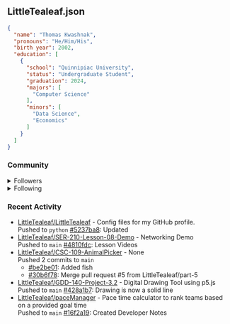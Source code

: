 <h2>LittleTealeaf.json</h2>

```json
{
  "name": "Thomas Kwashnak",
  "pronouns": "He/Him/His",
  "birth year": 2002,
  "education": [
    {
      "school": "Quinnipiac University",
      "status": "Undergraduate Student",
      "graduation": 2024,
      "majors": [
        "Computer Science"
      ],
      "minors": [
        "Data Science",
        "Economics"
      ]
    }
  ]
}
```
<h3>Community</h3>
<details><summary>Followers</summary><a href="https://github.com/PiyushYadav19"><img src="https://avatars.githubusercontent.com/u/71750129?v=4" alt = "PiyushYadav19" style="width:50px;height:50px"></a><a href="https://github.com/eebalboni"><img src="https://avatars.githubusercontent.com/u/84345297?v=4" alt = "eebalboni" style="width:50px;height:50px"></a><a href="https://github.com/PriscillaE1"><img src="https://avatars.githubusercontent.com/u/91395861?v=4" alt = "PriscillaE1" style="width:50px;height:50px"></a></details>
<details><summary>Following</summary><a href="https://github.com/3b1b"><img src="https://avatars.githubusercontent.com/u/11601040?v=4" alt = "3b1b" style="width:50px;height:50px"></a><a href="https://github.com/a-r-t"><img src="https://avatars.githubusercontent.com/u/26610904?v=4" alt = "a-r-t" style="width:50px;height:50px"></a><a href="https://github.com/swirty"><img src="https://avatars.githubusercontent.com/u/35018264?v=4" alt = "swirty" style="width:50px;height:50px"></a><a href="https://github.com/BobdaFett"><img src="https://avatars.githubusercontent.com/u/57099895?v=4" alt = "BobdaFett" style="width:50px;height:50px"></a><a href="https://github.com/Clemeit"><img src="https://avatars.githubusercontent.com/u/60582814?v=4" alt = "Clemeit" style="width:50px;height:50px"></a><a href="https://github.com/eebalboni"><img src="https://avatars.githubusercontent.com/u/84345297?v=4" alt = "eebalboni" style="width:50px;height:50px"></a><a href="https://github.com/PriscillaE1"><img src="https://avatars.githubusercontent.com/u/91395861?v=4" alt = "PriscillaE1" style="width:50px;height:50px"></a></details>
<h3>Recent Activity</h3>
<ul><li><a href="https://github.com/LittleTealeaf/LittleTealeaf">LittleTealeaf/LittleTealeaf</a> - Config files for my GitHub profile.<br>Pushed to <code>python</code> <a href="https://github.com/LittleTealeaf/LittleTealeaf/commit/5237ba8112d9743896e936900b98135d9749fe02">#5237ba8</a>: Updated</li><li><a href="https://github.com/LittleTealeaf/SER-210-Lesson-08-Demo">LittleTealeaf/SER-210-Lesson-08-Demo</a> - Networking Demo<br>Pushed to <code>main</code> <a href="https://github.com/LittleTealeaf/SER-210-Lesson-08-Demo/commit/4810fdc1612168b32561505fda2102336d3194b6">#4810fdc</a>: Lesson Videos</li><li><a href="https://github.com/LittleTealeaf/CSC-109-AnimalPicker">LittleTealeaf/CSC-109-AnimalPicker</a> - None<br>Pushed 2 commits to <code>main</code><ul><li><a href="https://github.com/LittleTealeaf/CSC-109-AnimalPicker/commit/be2be01a95f4b300c053df465dd4dedb72d3340b">#be2be01</a>: Added fish</li><li><a href="https://github.com/LittleTealeaf/CSC-109-AnimalPicker/commit/30b6f78bb812f66648165bcaf8da978735c18e9b">#30b6f78</a>: Merge pull request #5 from LittleTealeaf/part-5</li></ul></li><li><a href="https://github.com/LittleTealeaf/GDD-140-Project-3.2">LittleTealeaf/GDD-140-Project-3.2</a> - Digital Drawing Tool using p5.js<br>Pushed to <code>main</code> <a href="https://github.com/LittleTealeaf/GDD-140-Project-3.2/commit/428a1b7f7c2651e42f0fb1f934495dcf11fb4fdd">#428a1b7</a>: Drawing is now a solid line</li><li><a href="https://github.com/LittleTealeaf/paceManager">LittleTealeaf/paceManager</a> - Pace time calculator to rank teams based on a provided goal time<br>Pushed to <code>main</code> <a href="https://github.com/LittleTealeaf/paceManager/commit/16f2a19821bfeb64c5ed84451abcbd154f260252">#16f2a19</a>: Created Developer Notes</li></ul>
